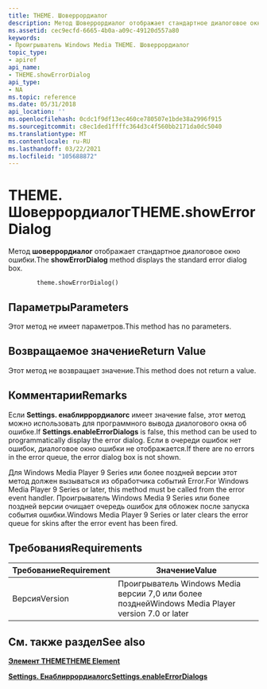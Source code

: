 ```yaml
---
title: THEME. Шоверрордиалог
description: Метод Шоверрордиалог отображает стандартное диалоговое окно ошибки.
ms.assetid: cec9ecfd-6665-4b0a-a09c-49120d557a80
keywords:
- Проигрыватель Windows Media THEME. Шоверрордиалог
topic_type:
- apiref
api_name:
- THEME.showErrorDialog
api_type:
- NA
ms.topic: reference
ms.date: 05/31/2018
api_location: ''
ms.openlocfilehash: 0cdc1f9df13ec460ce780507e1bde38a2996f915
ms.sourcegitcommit: c8ec1ded1ffffc364d3c4f560bb2171da0dc5040
ms.translationtype: MT
ms.contentlocale: ru-RU
ms.lasthandoff: 03/22/2021
ms.locfileid: "105688872"
---
```

# <a name="themeshowerrordialog"></a><span data-ttu-id="24730-104">THEME. Шоверрордиалог</span><span class="sxs-lookup"><span data-stu-id="24730-104">THEME.showErrorDialog</span></span>

<span data-ttu-id="24730-105">Метод **шоверрордиалог** отображает стандартное диалоговое окно ошибки.</span><span class="sxs-lookup"><span data-stu-id="24730-105">The **showErrorDialog** method displays the standard error dialog box.</span></span>

``` syntax
        theme.showErrorDialog()
```

## <a name="parameters"></a><span data-ttu-id="24730-106">Параметры</span><span class="sxs-lookup"><span data-stu-id="24730-106">Parameters</span></span>

<span data-ttu-id="24730-107">Этот метод не имеет параметров.</span><span class="sxs-lookup"><span data-stu-id="24730-107">This method has no parameters.</span></span>

## <a name="return-value"></a><span data-ttu-id="24730-108">Возвращаемое значение</span><span class="sxs-lookup"><span data-stu-id="24730-108">Return Value</span></span>

<span data-ttu-id="24730-109">Этот метод не возвращает значение.</span><span class="sxs-lookup"><span data-stu-id="24730-109">This method does not return a value.</span></span>

## <a name="remarks"></a><span data-ttu-id="24730-110">Комментарии</span><span class="sxs-lookup"><span data-stu-id="24730-110">Remarks</span></span>

<span data-ttu-id="24730-111">Если **Settings. енаблиррордиалогс** имеет значение false, этот метод можно использовать для программного вывода диалогового окна об ошибке.</span><span class="sxs-lookup"><span data-stu-id="24730-111">If **Settings.enableErrorDialogs** is false, this method can be used to programmatically display the error dialog.</span></span> <span data-ttu-id="24730-112">Если в очереди ошибок нет ошибок, диалоговое окно ошибки не отображается.</span><span class="sxs-lookup"><span data-stu-id="24730-112">If there are no errors in the error queue, the error dialog box is not shown.</span></span>

<span data-ttu-id="24730-113">Для Windows Media Player 9 Series или более поздней версии этот метод должен вызываться из обработчика событий Error.</span><span class="sxs-lookup"><span data-stu-id="24730-113">For Windows Media Player 9 Series or later, this method must be called from the error event handler.</span></span> <span data-ttu-id="24730-114">Проигрыватель Windows Media 9 Series или более поздней версии очищает очередь ошибок для обложек после запуска события ошибки.</span><span class="sxs-lookup"><span data-stu-id="24730-114">Windows Media Player 9 Series or later clears the error queue for skins after the error event has been fired.</span></span>

## <a name="requirements"></a><span data-ttu-id="24730-115">Требования</span><span class="sxs-lookup"><span data-stu-id="24730-115">Requirements</span></span>



| <span data-ttu-id="24730-116">Требование</span><span class="sxs-lookup"><span data-stu-id="24730-116">Requirement</span></span> | <span data-ttu-id="24730-117">Значение</span><span class="sxs-lookup"><span data-stu-id="24730-117">Value</span></span> |
|--------------------|------------------------------------------------------|
| <span data-ttu-id="24730-118">Версия</span><span class="sxs-lookup"><span data-stu-id="24730-118">Version</span></span><br/> | <span data-ttu-id="24730-119">Проигрыватель Windows Media версии 7,0 или более поздней</span><span class="sxs-lookup"><span data-stu-id="24730-119">Windows Media Player version 7.0 or later</span></span><br/> |



## <a name="see-also"></a><span data-ttu-id="24730-120">См. также раздел</span><span class="sxs-lookup"><span data-stu-id="24730-120">See also</span></span>

<dl> <dt>

[<span data-ttu-id="24730-121">**Элемент THEME**</span><span class="sxs-lookup"><span data-stu-id="24730-121">**THEME Element**</span></span>](theme-element.md)
</dt> <dt>

[<span data-ttu-id="24730-122">**Settings. Енаблиррордиалогс**</span><span class="sxs-lookup"><span data-stu-id="24730-122">**Settings.enableErrorDialogs**</span></span>](settings-enableerrordialogs.md)
</dt> </dl>

 

 





